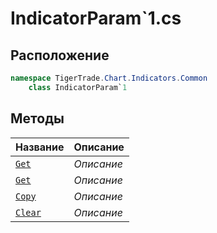 
# IndicatorParam`1.cs
## Расположение
```csharp
namespace TigerTrade.Chart.Indicators.Common  
    class IndicatorParam`1
```

## Методы
| Название | Описание |
| --- | --- |
| [`Get`](./metody/Get.md) | *Описание* |
| [`Get`](./metody/Get.md) | *Описание* |
| [`Copy`](./metody/Copy.md) | *Описание* |
| [`Clear`](./metody/Clear.md) | *Описание* |
